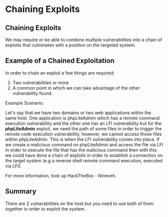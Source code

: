 # Chaining Exploits

## Chaining Exploits

We may require or be able to combine multiple vulnerabilities into a chain of exploits that culminates with a position on the targeted system.

## Example of a Chained Exploitation

In order to chain an exploit a few things are required:

1. Two vulnerabilities or more
2. A common point in which we can take advantage of the other vulnerability found.

Example Scenario:

Let's say that we have two domains or two web applications within the same host. One application is phpLiteAdmin which has a remote command execution vulnerability and the other one has an LFI vulnerability but for the **phpLiteAdmin** exploit, we need the path of some files in order to trigger the remote code execution vulnerability, however, we cannot access those files within phpLiteAdmin. This is when the LFI vulnerability comes into place. If we create a malicious command on phpLiteAdmin and access the file via LFI in order to execute the file that has the malicious command then with this we could have done a chain of exploits in order to establish a connection on the target system (e.g a reverse shell remote command execution, executed via LFI).

For more information, look up HackTheBox - Nineveh.

## Summary

There are 2 vulnerabilities on the host but you need to use both of them together in order to exploit the system.

